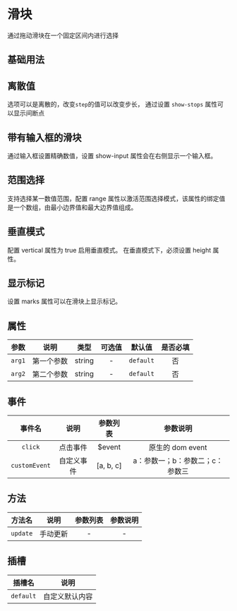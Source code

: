 <!-- 加载 demo 组件 start -->
<script setup>
import demo from './demo.vue'
import demo2 from './demo2.vue'
import demo3 from './demo3.vue'
import demo4 from './demo4.vue'
import demo5 from './demo5.vue'
import demo6 from './demo6.vue'
</script>
<!-- 加载 demo 组件 end -->

<!-- 正文开始 -->

# 滑块

通过拖动滑块在一个固定区间内进行选择

## 基础用法

<demo-preview comp-name="Slider" demo-name="demo">
  <demo />
</demo-preview>

## 离散值

选项可以是离散的，改变`step`的值可以改变步长， 通过设置 `show-stops` 属性可以显示间断点

<demo-preview comp-name="Slider" demo-name="demo2">
  <demo2 />
</demo-preview>

## 带有输入框的滑块

通过输入框设置精确数值，设置 show-input 属性会在右侧显示一个输入框。

<demo-preview comp-name="Slider" demo-name="demo3">
  <demo3 />
</demo-preview>

## 范围选择

支持选择某一数值范围，配置 range 属性以激活范围选择模式，该属性的绑定值是一个数组，由最小边界值和最大边界值组成。

<demo-preview comp-name="Slider" demo-name="demo4">
  <demo4 />
</demo-preview>

## 垂直模式

配置 vertical 属性为 true 启用垂直模式。 在垂直模式下，必须设置 height 属性。

<demo-preview comp-name="Slider" demo-name="demo5">
  <demo5 />
</demo-preview>

## 显示标记

设置 marks 属性可以在滑块上显示标记。

<demo-preview comp-name="Slider" demo-name="demo6">
  <demo6 />
</demo-preview>

## 属性

|  参数  |    说明    |  类型  | 可选值 |  默认值   | 是否必填 |
| :----: | :--------: | :----: | :----: | :-------: | :------: |
| `arg1` | 第一个参数 | string |   -    | `default` |    否    |
| `arg2` | 第二个参数 | string |   -    | `default` |    否    |

## 事件

|    事件名     |    说明    | 参数列表  |            参数说明             |
| :-----------: | :--------: | :-------: | :-----------------------------: |
|    `click`    |  点击事件  |  $event   |        原生的 dom event         |
| `customEvent` | 自定义事件 | [a, b, c] | a：参数一；b：参数二；c：参数三 |

## 方法

|  方法名  |   说明   | 参数列表 | 参数说明 |
| :------: | :------: | :------: | :------: |
| `update` | 手动更新 |    -     |    -     |

## 插槽

|  插槽名   |      说明      |
| :-------: | :------------: |
| `default` | 自定义默认内容 |
